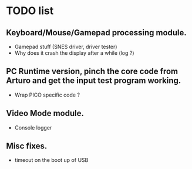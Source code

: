 # TODO list

## Keyboard/Mouse/Gamepad processing module.
- Gamepad stuff (SNES driver, driver tester)
- Why does it crash the display after a while (log ?)

## PC Runtime version, pinch the core code from Arturo and get the input test program working.
- Wrap PICO specific code ?

## Video Mode module.
- Console logger

## Misc fixes.
- timeout on the boot up of USB


